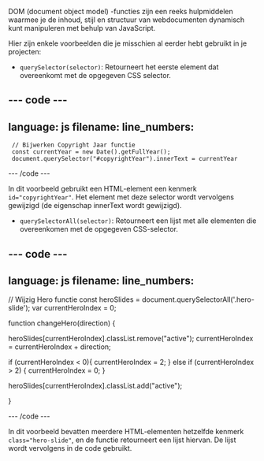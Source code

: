 DOM (document object model) -functies zijn een reeks hulpmiddelen waarmee je de inhoud, stijl en structuur van webdocumenten dynamisch kunt manipuleren met behulp van JavaScript.

Hier zijn enkele voorbeelden die je misschien al eerder hebt gebruikt in je projecten:

- `querySelector(selector)`: Retourneert het eerste element dat overeenkomt met de opgegeven CSS selector.

## --- code ---

language: js
filename:
line_numbers:
--------------------------------------------------

```
 // Bijwerken Copyright Jaar functie 
 const currentYear = new Date().getFullYear();
 document.querySelector("#copyrightYear").innerText = currentYear
```

\--- /code ---

In dit voorbeeld gebruikt een HTML-element een kenmerk `id="copyrightYear"`. Het element met deze selector wordt vervolgens gewijzigd (de eigenschap innerText wordt gewijzigd).

- `querySelectorAll(selector)`: Retourneert een lijst met alle elementen die overeenkomen met de opgegeven CSS-selector.

## --- code ---

language: js
filename:
line_numbers:
--------------------------------------------------

// Wijzig Hero functie
const heroSlides = document.querySelectorAll('.hero-slide');
var currentHeroIndex = 0;

function changeHero(direction) {

heroSlides[currentHeroIndex].classList.remove("active");
currentHeroIndex = currentHeroIndex + direction;

if (currentHeroIndex < 0){
currentHeroIndex = 2;
} else if (currentHeroIndex > 2) {
currentHeroIndex = 0;
}

heroSlides[currentHeroIndex].classList.add("active");

}

\--- /code ---

In dit voorbeeld bevatten meerdere HTML-elementen hetzelfde kenmerk `class="hero-slide"`, en de functie retourneert een lijst hiervan. De lijst wordt vervolgens in de code gebruikt.
